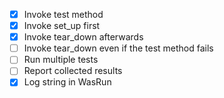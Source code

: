 - [x] Invoke test method
- [x] Invoke set_up first
- [x] Invoke tear_down afterwards
- [ ] Invoke tear_down even if the test method fails
- [ ] Run multiple tests
- [ ] Report collected results
- [x] Log string in WasRun

